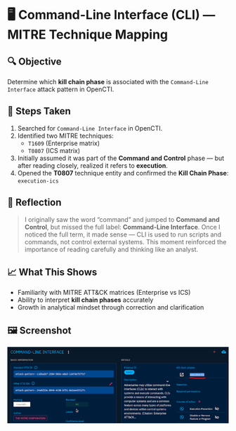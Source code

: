 # 🖥️ Command-Line Interface (CLI) — MITRE Technique Mapping

## 🔍 Objective
Determine which **kill chain phase** is associated with the `Command-Line Interface` attack pattern in OpenCTI.

## 🧪 Steps Taken
1. Searched for `Command-Line Interface` in OpenCTI.
2. Identified two MITRE techniques:
   - `T1609` (Enterprise matrix)
   - `T0807` (ICS matrix)
3. Initially assumed it was part of the **Command and Control** phase — but after reading closely, realized it refers to **execution**.
4. Opened the **T0807** technique entity and confirmed the **Kill Chain Phase**: `execution-ics`

## 🧠 Reflection
> I originally saw the word “command” and jumped to **Command and Control**, but missed the full label: **Command-Line Interface**. Once I noticed the full term, it made sense — CLI is used to run scripts and commands, not control external systems. This moment reinforced the importance of reading carefully and thinking like an analyst.

## 📈 What This Shows
- Familiarity with MITRE ATT&CK matrices (Enterprise vs ICS)
- Ability to interpret **kill chain phases** accurately
- Growth in analytical mindset through correction and clarification

## 🖼️ Screenshot
![Command-Line Interface Kill Chain](./screenshots/command_line_interface_killchain.png)
